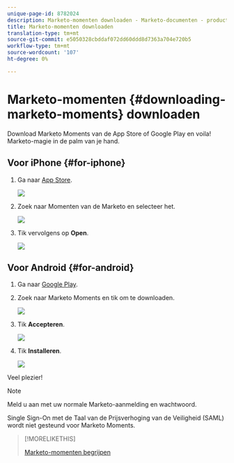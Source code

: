```yaml
---
unique-page-id: 8782024
description: Marketo-momenten downloaden - Marketo-documenten - productdocumentatie
title: Marketo-momenten downloaden
translation-type: tm+mt
source-git-commit: e5050328cbddaf072dd60ddd8d7363a704e720b5
workflow-type: tm+mt
source-wordcount: '107'
ht-degree: 0%

---
```



# Marketo-momenten {#downloading-marketo-moments} downloaden

Download Marketo Moments van de App Store of Google Play en voila! Marketo-magie in de palm van je hand.

## Voor iPhone {#for-iphone}

1. Ga naar [App Store](https://itunes.apple.com/us/genre/ios/id36?mt=8).

   ![](assets/image2015-7-15-14-3a52-3a13.png)

1. Zoek naar Momenten van de Marketo en selecteer het.

   ![](assets/image2015-7-7-17-3a19-3a7.png)

1. Tik vervolgens op **Open**.

   ![](assets/image2015-7-7-17-3a20-3a51.png)

## Voor Android {#for-android}

1. Ga naar [Google Play](https://play.google.com/store?hl=en).

1. Zoek naar Marketo Moments en tik om te downloaden.

   ![](assets/image2015-7-14-9-3a6-3a34.png)

1. Tik **Accepteren**.

   ![](assets/image2015-7-7-16-3a41-3a47.png)

1. Tik **Installeren**.

   ![](assets/image2015-7-7-16-3a43-3a21.png)

Veel plezier!

>[!NOTE]
>
>Meld u aan met uw normale Marketo-aanmelding en wachtwoord.
>
>Single Sign-On met de Taal van de Prijsverhoging van de Veiligheid (SAML) wordt niet gesteund voor Marketo Moments.

>[!MORELIKETHIS]
>
>[Marketo-momenten begrijpen](/help/marketo/product-docs/core-marketo-concepts/mobile-apps/marketo-moments/understanding-moments/understanding-marketo-moments.md)
